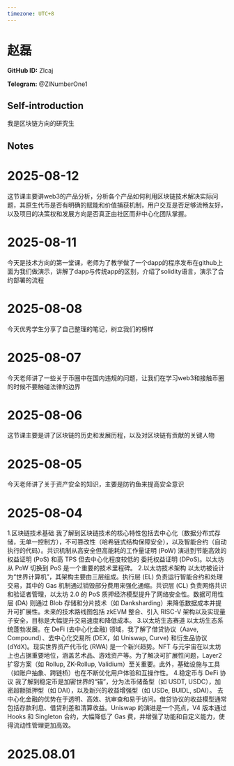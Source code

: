 ```yaml
---
timezone: UTC+8
---
```


# 赵磊

**GitHub ID:** Zlcaj

**Telegram:** @ZlNumberOne1

## Self-introduction

我是区块链方向的研究生

## Notes

<!-- Content_START -->
# 2025-08-12

这节课主要讲web3的产品分析，分析各个产品如何利用区块链技术解决实际问题，其原生代币是否有明确的赋能和价值捕获机制，用户交互是否足够流畅友好，以及项目的决策权和发展方向是否真正由社区而非中心化团队掌握。

# 2025-08-11

今天是技术方向的第一堂课，老师为了教学做了一个dapp的程序发布在github上面为我们做演示，讲解了dapp与传统app的区别，介绍了solidity语言，演示了合约部署的流程

# 2025-08-08

今天优秀学生分享了自己整理的笔记，树立我们的榜样

# 2025-08-07

今天老师讲了一些关于币圈中在国内违规的问题，让我们在学习web3和接触币圈的时候不要触碰法律的边界

# 2025-08-06

这节课主要是讲了区块链的历史和发展历程，以及对区块链有贡献的关键人物

# 2025-08-05

今天老师讲了关于资产安全的知识，主要是防钓鱼来提高安全意识

# 2025-08-04

1.区块链技术基础
我了解到区块链技术的核心特性包括去中心化（数据分布式存储，无单一控制方），不可篡改性（哈希链式结构保障安全），以及智能合约（自动执行的代码）。共识机制从高安全但高能耗的工作量证明 (PoW) 演进到节能高效的权益证明 (PoS) 和高 TPS 但去中心化程度较低的 委托权益证明 (DPoS)。以太坊从 PoW 切换到 PoS 是一个重要的技术里程碑。
2.以太坊技术架构
以太坊被设计为“世界计算机”，其架构主要由三层组成。执行层 (EL) 负责运行智能合约和处理交易，其中的 Gas 机制通过销毁部分费用来强化通缩。共识层 (CL) 负责网络共识和验证者管理，以太坊 2.0 的 PoS 质押经济模型提升了网络安全性。数据可用性层 (DA) 则通过 Blob 存储和分片技术（如 Danksharding）来降低数据成本并提升可扩展性。未来的技术路线图包括 zkEVM 整合、引入 RISC-V 架构以及实现量子安全，目标是大幅提升交易速度和降低成本。
3.以太坊生态赛道
以太坊生态系统蓬勃发展。在 DeFi (去中心化金融) 领域，我了解了借贷协议（Aave, Compound）、去中心化交易所 (DEX，如 Uniswap, Curve) 和衍生品协议 (dYdX)。现实世界资产代币化 (RWA) 是一个新兴趋势。NFT 与元宇宙在以太坊上也占据重要地位，涵盖艺术品、游戏资产等。为了解决可扩展性问题，Layer2 扩容方案（如 Rollup, ZK-Rollup, Validium）至关重要。此外，基础设施与工具（如账户抽象、跨链桥）也在不断优化用户体验和互操作性。
4.稳定币与 DeFi 协议
我了解到稳定币是加密世界的“锚”，分为法币储备型（如 USDT, USDC），加密超额抵押型（如 DAI），以及新兴的收益增强型（如 USDe, BUIDL, sDAI）。
去中心化金融的优势在于透明、高效、抗审查和易于访问。借贷协议的收益模型通常包括存款利息、借贷利差和清算收益。Uniswap 的演进是一个亮点，V4 版本通过 Hooks 和 Singleton 合约，大幅降低了 Gas 费，并增强了功能和自定义能力，使得流动性管理更加高效。

# 2025.08.01


<!-- Content_END -->
